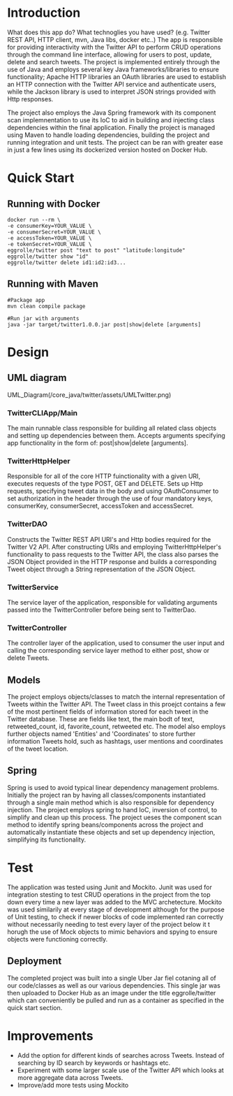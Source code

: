 # Introduction
What does this app do? What technoglies you have used? (e.g. Twitter REST API, HTTP client, mvn, Java libs, docker etc..)
The app is responsible for providing interactivity with the Twitter API to perform CRUD operations through the command line interface, allowing for users to post,
update, delete and search tweets. The project is implemented entirely through the use of Java and employs several key Java frameworks/libraries to ensure functionality;
Apache HTTP libraries an OAuth libraries are used to establish an HTTP connection with the Twitter API service and authenticate users, while the Jackson library
is used to interpret JSON strings provided with Http responses. 

The project also employs the Java Spring framework with its component scan implemnentation to use its IoC to aid in building and injecting class dependencies within
the final application. Finally the project is managed using Maven to handle loading dependencies, building the project and running integration and unit tests. The 
project can be ran with greater ease in just a few lines using its dockerized version hosted on Docker Hub.

# Quick Start
## Running with Docker
```
docker run --rm \
-e consumerKey=YOUR_VALUE \
-e consumerSecret=YOUR_VALUE \
-e accessToken=YOUR_VALUE \
-e tokenSecret=YOUR_VALUE \
eggrolle/twitter post "text to post" "latitude:longitude"
eggrolle/twitter show "id"
eggrolle/twitter delete id1:id2:id3...
```
## Running with Maven
```
#Package app
mvn clean compile package

#Run jar with arguments
java -jar target/twitter1.0.0.jar post|show|delete [arguments]
```

# Design
## UML diagram
UML_Diagram(/core_java/twitter/assets/UMLTwitter.png)
### TwitterCLIApp/Main
The main runnable class responsible for building all related class objects and setting up dependencies between them. Accepts arguments specifying app functionality
in the form of: post|show|delete [arguments].
### TwitterHttpHelper
Responsible for all of the core HTTP fuinctionality with a given URI, executes requests of the type POST, GET and DELETE. Sets up Http requests, specifying tweet data in the body and using OAuthConsumer to set authorization in the header through the use of four mandatory keys, consumerKey, consumerSecret, accessToken and accessSecret. 
### TwitterDAO
Constructs the Twitter REST API URI's and Http bodies required for the Twitter V2 API. After constructing URIs and employing TwitterHttpHelper's functionality to pass
requests to the Twitter API, the class also parses the JSON Object provided in the HTTP response and builds a corresponding Tweet object through a String representation of the JSON Object.
### TwitterService
The service layer of the application, responsible for validating arguments passed into the TwitterController before being sent to TwitterDao.
### TwitterController
The controller layer of the application, used to consumer the user input and calling the corresponding service layer method to either post, show or delete Tweets. 
## Models
The project employs objects/classes to match the internal representation of Tweets within the Twitter API. The Tweet class in this proejct contains a few of the most pertinent fields of information stored for each tweet in the Twitter database. These are fields like text, the main bodt of text, retweeted_count, id, favorite_count, retweeted etc. The model also employs further objects named 'Entities' and 'Coordinates' to store further information Tweets hold, such as hashtags, user mentions and coordinates of the tweet location.
## Spring
Spring is used to avoid typical linear dependency management problems. Initially the project ran by having all classes/components instantiated through a single main method which is also responsible for dependency injection. The project employs spring to hand IoC, inversion of control, to simplify and clean up this process. The project ueses the component scan method to identify spring beans/components across the project and automatically instantiate these objects and set up dependency injection, simplifying its functionality.

# Test
The application was tested using Junit and Mockito. Junit was used for integration stesting to test CRUD operations in the project from the top down every time a new layer was added to the MVC archetecture. Mockito was used similarily at every stage of development although for the purpose of Unit testing, to check if newer blocks of code implemented ran correctly without necessarily needing to test every layer of the project below it t horugh the use of Mock objects to mimic behaviors and spying to ensure objects were functioning correctly.

## Deployment
The completed project was built into a single Uber Jar fiel cotaning all of our code/classes as well as our various dependencies. This single jar was then uploaded to Docker Hub as an image under the title eggrolle/twitter which can conveniently be pulled and run as a container as specified in the quick start section.

# Improvements
- Add the option for different kinds of searches across Tweets. Instead of searching by ID search by keywords or hashtags etc.
- Experiment with some larger scale use of the Twitter API which looks at more aggregate data across Tweets.
- Improve/add more tests using Mockito
